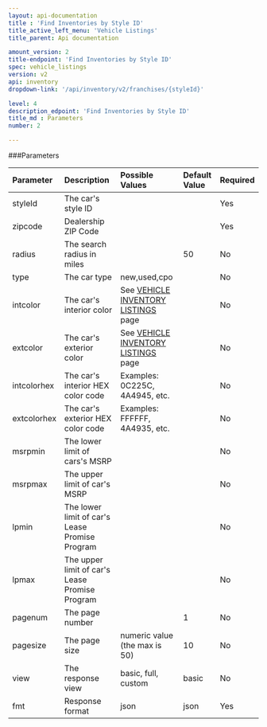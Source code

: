 ```yaml
---
layout: api-documentation
title : 'Find Inventories by Style ID'
title_active_left_menu: 'Vehicle Listings'
title_parent: Api documentation

amount_version: 2
title-endpoint: 'Find Inventories by Style ID'
spec: vehicle_listings
version: v2
api: inventory
dropdown-link: '/api/inventory/v2/franchises/{styleId}'

level: 4
description_edpoint: 'Find Inventories by Style ID'
title_md : Parameters
number: 2

---
```



###Parameters

| Parameter     | Description                                       | Possible Values                                                                           | Default Value           | Required                         |
|:--------------|:--------------------------------------------------|:------------------------------------------------------------------------------------------|:------------------------|:---------------------------------|
| styleId       | The car's style ID                                |                                                                                           |                         | Yes                              |
| zipcode       | Dealership ZIP Code                               |                                                                                           |                         | Yes                              |
| radius        | The search radius in miles                        |                                                                                           | 50                      | No                               |
| type          | The car type                                      | new,used,cpo                                                                              |                         | No                               |
| intcolor      | The car's interior color                          | See [VEHICLE INVENTORY LISTINGS](/api-documentation/inventory/vehicle_listings/v2/) page  |                         | No                               |
| extcolor      | The car's exterior color                          | See [VEHICLE INVENTORY LISTINGS](/api-documentation/inventory/vehicle_listings/v2/) page  |                         | No                               |
| intcolorhex   | The car's interior HEX color code                 | Examples: 0C225C, 4A4945, etc.                                                            |                         | No                               |
| extcolorhex   | The car's exterior HEX color code                 | Examples: FFFFFF, 4A4935, etc.                                                            |                         | No                               |
| msrpmin       | The lower limit of cars's MSRP                    |                                                                                           |                         | No                               |
| msrpmax       | The upper limit of car's MSRP                     |                                                                                           |                         | No                               |
| lpmin         | The lower limit of car's Lease Promise Program    |                                                                                           |                         | No                               |
| lpmax         | The upper limit of car's Lease Promise Program    |                                                                                           |                         | No                               |
| pagenum       | The page number                                   |                                                                                           | 1                       | No                               |
| pagesize      | The page size                                     | numeric value (the max is 50)                                                             | 10                      | No                               |
| view          | The response view                                 | basic, full, custom                                                                       | basic                   | No                               |
| fmt           | Response format                                   | json                                                                                      | json                    | Yes                              |